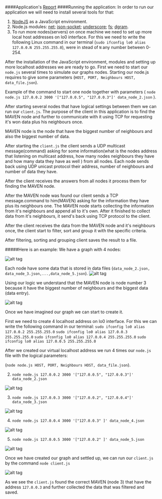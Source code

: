 ####Application's [Report](https://github.com/CristianChris/processing-of-distributed-collections-of-data/blob/master/Report.pdf)
####Running the application:
In order to run our application we will need to install several tools for that:

1. [NodeJS](https://nodejs.org/en/) as a JavaScript environment.
2. Node.js modules: [net](https://nodejs.org/api/net.html); [json-socket](https://www.npmjs.com/package/jsonsocket); [underscore](https://www.npmjs.com/package/underscore); [fs](https://nodejs.org/api/fs.html); [dgram](https://nodejs.org/api/dgram.html).
3. To run more nodes(servers) on once machine we need to set up more local host addresses on lo0 interface.
For this we need to write the following Linux command in our terminal (```sudo ifconfig lo0 alias 127.0.0.N 255.255.255.0```), were in stead of ```N``` any number between 0-254.

After the installation of the JavaScript environment, modules and setting up more localhost addresses we are ready to go.
First we need to start our ```node.js``` several times to simulate our graphs nodes. Starting our node.js requires to give some parameters (```HOST, PORT, Neighbours HOST, data_file.json```). 

Example of the command to start one node together with parameters ( ```node node.js 127.0.0.2 3000 '["127.0.0.5", "127.0.0.3"]' data_node_2.json``` ).

After starting several nodes that have logical settings between them we can run our ```client.js```. The purpose of the client in this application is to find the MAVEN node and further to communicate with it using TCP for requesting it's won data plus his neighbours once.

MAVEN node is the node that have the biggest number of neighbours and also the biggest number of data.

After starting the ```client.js``` the client sends a UDP multicast message(command) asking for some information(what is the nodes address that listening on multicast address, how many nodes neighbours they have and how many data they have as well ) from all nodes. Each node sends back using UDP unicast protocol their address, number of neighbours and number of data they have.

After the client receives the answers from all nodes it process them for finding the MAVEN node.

After the MAVEN node was found our client sends a TCP message.command to him(MAVEN) asking for the information they have plus its neighbours one. The MAVEN node starts collecting the information from it's neighbours and append all to it's own. After it finished to collect data from it's neighbours, it send's back using TCP protocol to the client.

After the client receives the data from the MAVEN node and it's neighbours once, the client start to filter, sort and group it with the specific criteria.

After filtering, sorting and grouping client saves the result to a file.



#####Here is an example:
We have a graph with 4 nodes:

![alt tag](https://github.com/CristianChris/UDP-unicast-multicast-TCP-Client-Server-Application/blob/master/images/1.png "Example 1 model")

Each node have some data that is stored in data files (```data_node_2.json, data_node_3.json,...,data_node_5.json```).
![alt tag](https://github.com/CristianChris/UDP-unicast-multicast-TCP-Client-Server-Application/blob/master/images/2.png "Data entry of each node")

Using our logic we understand that the MAVEN node is node number 3 because it have the biggest number of neighbours and the biggest data (data entry).

![alt tag](https://github.com/CristianChris/UDP-unicast-multicast-TCP-Client-Server-Application/blob/master/images/3.png "MAVEN node")

Once we have imagined our graph we can start to create it.

First we need to create 4 localhost address on lo0 interface. For this we can write the following command in our terminal:
```sudo ifconfig lo0 alias 127.0.0.2 255.255.255.0```
```sudo ifconfig lo0 alias 127.0.0.3 255.255.255.0```
```sudo ifconfig lo0 alias 127.0.0.4 255.255.255.0```
```sudo ifconfig lo0 alias 127.0.0.5 255.255.255.0```

After we created our virtual localhost address we run 4 times our ```node.js``` file with the logical parameters:

(```node node.js HOST, PORT, Neighbours HOST, data_file.json```).

2) ```node node.js 127.0.0.2 3000 '["127.0.0.5", "127.0.0.3"]' data_node_2.json``` 

![alt tag](https://github.com/CristianChris/UDP-unicast-multicast-TCP-Client-Server-Application/blob/master/images/node_2.png "node_2")

3) ```node node.js 127.0.0.3 3000 '["127.0.0.2", "127.0.0.4"]' data_node_3.json```

![alt tag](https://github.com/CristianChris/UDP-unicast-multicast-TCP-Client-Server-Application/blob/master/images/node_3.png "node_3")

4) ```node node.js 127.0.0.4 3000 '["127.0.0.3" ]' data_node_4.json```

![alt tag](https://github.com/CristianChris/UDP-unicast-multicast-TCP-Client-Server-Application/blob/master/images/node_4.png "node_4")

5) ```node node.js 127.0.0.5 3000 '["127.0.0.2" ]' data_node_5.json```

![alt tag](https://github.com/CristianChris/UDP-unicast-multicast-TCP-Client-Server-Application/blob/master/images/node_5.png "node_5")

Once we have created our graph and settled up, we can run our ```client.js``` by the command ```node client.js```

![alt tag](https://github.com/CristianChris/UDP-unicast-multicast-TCP-Client-Server-Application/blob/master/images/client.png "client")

As we see the ```client.js``` found the correct MAVEN (node 3) that have the address ```127.0.0.3``` and further collected the data that was filtered and saved.



